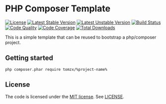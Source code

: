 # PHP Composer Template

[![License](https://poser.pugx.org/tomzx/%project-name%/license.svg)](https://packagist.org/packages/tomzx/%project-name%)
[![Latest Stable Version](https://poser.pugx.org/tomzx/%project-name%/v/stable.svg)](https://packagist.org/packages/tomzx/%project-name%)
[![Latest Unstable Version](https://poser.pugx.org/tomzx/%project-name%/v/unstable.svg)](https://packagist.org/packages/tomzx/%project-name%)
[![Build Status](https://img.shields.io/travis/tomzx/%project-name%.svg)](https://travis-ci.org/tomzx/%project-name%)
[![Code Quality](https://img.shields.io/scrutinizer/g/tomzx/%project-name%.svg)](https://scrutinizer-ci.com/g/tomzx/%project-name%/code-structure)
[![Code Coverage](https://img.shields.io/scrutinizer/coverage/g/tomzx/%project-name%.svg)](https://scrutinizer-ci.com/g/tomzx/%project-name%)
[![Total Downloads](https://img.shields.io/packagist/dt/tomzx/%project-name%.svg)](https://packagist.org/packages/tomzx/%project-name%)

This is a simple template that can be reused to bootstrap a php/composer project.

## Getting started
`php composer.phar require tomzx/%project-name%`

## License

The code is licensed under the [MIT license](http://choosealicense.com/licenses/mit/). See [LICENSE](LICENSE).
